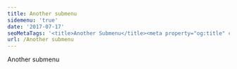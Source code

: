 ```yaml
---
title: Another submenu
sidemenu: 'true'
date: '2017-07-17'
seoMetaTags: '<title>Another Submenu</title><meta property="og:title" content="Another Submenu" /><meta name="twitter:title" content="Another Submenu" /><meta name="description" content="Another Submenu" /><meta property="og:description" content="Another Submenu" /><meta name="twitter:description" content="Another Submenu" /><meta name="robots" content="noindex" /><meta name="twitter:card" content="summary" /><meta property="article:modified_time" content="2017-07-20T09:53:53Z" /><meta property="og:locale" content="en_EN" /><meta property="og:type" content="article" /><meta property="og:image" content="https://www.datocms-assets.com/2614/1500544424-download-gif-from-twitter.gif?" /><meta name="twitter:image" content="https://www.datocms-assets.com/2614/1500544424-download-gif-from-twitter.gif?" />'
url: /Another submenu
---
```


Another submenu